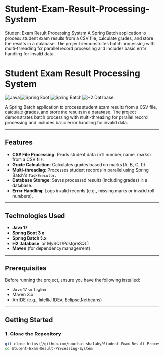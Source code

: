 # Student-Exam-Result-Processing-System
Student Exam Result Processing System A Spring Batch application to process student exam results from a CSV file, calculate grades, and store the results in a database. The project demonstrates batch processing with multi-threading for parallel record processing and includes basic error handling for invalid data.
# Student Exam Result Processing System

![Java](https://img.shields.io/badge/Java-17-blue)
![Spring Boot](https://img.shields.io/badge/Spring%20Boot-3.x-green)
![Spring Batch](https://img.shields.io/badge/Spring%20Batch-5.x-orange)
![H2 Database](https://img.shields.io/badge/H2-Database-lightgrey)

A Spring Batch application to process student exam results from a CSV file, calculate grades, and store the results in a database. The project demonstrates batch processing with multi-threading for parallel record processing and includes basic error handling for invalid data.

------

## Features

- **CSV File Processing**: Reads student data (roll number, name, marks) from a CSV file.
- **Grade Calculation**: Calculates grades based on marks (A, B, C, D).
- **Multi-threading**: Processes student records in parallel using Spring Batch's `TaskExecutor`.
- **Database Storage**: Saves processed results (including grades) in a database.
- **Error Handling**: Logs invalid records (e.g., missing marks or invalid roll numbers).

---

## Technologies Used

- **Java 17**
- **Spring Boot 3.x**
- **Spring Batch 5.x**
- **H2 Database** (or MySQL/PostgreSQL)
- **Maven** (for dependency management)

---

## Prerequisites

Before running the project, ensure you have the following installed:

- Java 17 or higher
- Maven 3.x
- An IDE (e.g., IntelliJ IDEA, Eclipse,Netbeans)

---

## Getting Started

### 1. Clone the Repository

```bash
git clone https://github.com/nourhan-shalaby/Student-Exam-Result-Processing-System.git
cd Student-Exam-Result-Processing-System
